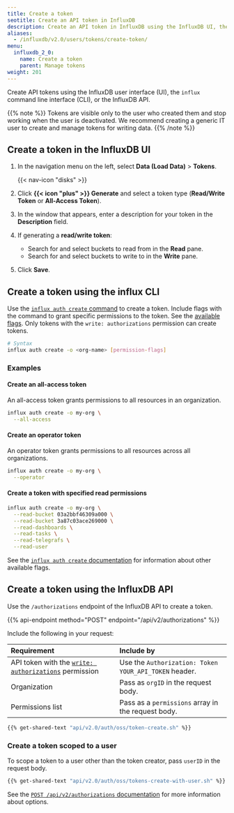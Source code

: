 ```yaml
---
title: Create a token
seotitle: Create an API token in InfluxDB
description: Create an API token in InfluxDB using the InfluxDB UI, the `influx` CLI, or the InfluxDB API.
aliases:
  - /influxdb/v2.0/users/tokens/create-token/
menu:
  influxdb_2_0:
    name: Create a token
    parent: Manage tokens
weight: 201
---
```


Create API tokens using the InfluxDB user interface (UI), the `influx`
command line interface (CLI), or the InfluxDB API.

{{% note %}}
Tokens are visible only to the user who created them and stop working when the user is deactivated.
We recommend creating a generic IT user to create and manage tokens for writing data.
{{% /note %}} 

## Create a token in the InfluxDB UI

1. In the navigation menu on the left, select **Data (Load Data)** > **Tokens**.

    {{< nav-icon "disks" >}}

2. Click **{{< icon "plus" >}} Generate** and select a token type
   (**Read/Write Token** or **All-Access Token**).
3. In the window that appears, enter a description for your token in the **Description** field.
4. If generating a **read/write token**:
    - Search for and select buckets to read from in the **Read** pane.
    - Search for and select buckets to write to in the **Write** pane.
5. Click **Save**.

## Create a token using the influx CLI

Use the [`influx auth create` command](/influxdb/v2.0/reference/cli/influx/auth/create) to create a token.
Include flags with the command to grant specific permissions to the token.
See the [available flags](/influxdb/v2.0/reference/cli/influx/auth/create#flags).
Only tokens with the `write: authorizations` permission can create tokens.

```sh
# Syntax
influx auth create -o <org-name> [permission-flags]
```

### Examples
#### Create an all-access token

An all-access token grants permissions to all resources in an organization.

```sh
influx auth create -o my-org \
  --all-access
```

#### Create an operator token

An operator token grants permissions to all resources across all organizations.

```sh
influx auth create -o my-org \
  --operator
```

#### Create a token with specified read permissions

```sh
influx auth create -o my-org \
  --read-bucket 03a2bbf46309a000 \
  --read-bucket 3a87c03ace269000 \
  --read-dashboards \
  --read-tasks \
  --read-telegrafs \
  --read-user
```

See the [`influx auth create` documentation](/influxdb/v2.0/reference/cli/influx/auth/create) for information about other available flags.

## Create a token using the InfluxDB API

Use the `/authorizations` endpoint of the InfluxDB API to create a token.

{{% api-endpoint method="POST" endpoint="/api/v2/authorizations" %}}

Include the following in your request:

| Requirement          | Include by                                               |
|:-----------          |:----------                                               |
| API token with the [`write: authorizations`](/influxdb/v2.0/api/#operation/PostAuthorizations) permission  | Use the `Authorization: Token YOUR_API_TOKEN` header.                   |
| Organization         | Pass as `orgID` in the request body.
| Permissions list     | Pass as a `permissions` array in the request body.

```sh
{{% get-shared-text "api/v2.0/auth/oss/token-create.sh" %}}
```

### Create a token scoped to a user

To scope a token to a user other than the token creator, pass `userID` in the request
body.

```sh
{{% get-shared-text "api/v2.0/auth/oss/tokens-create-with-user.sh" %}}
```

See the
[`POST /api/v2/authorizations` documentation](/influxdb/v2.0/api/#operation/PostAuthorizations)
for more information about options.


